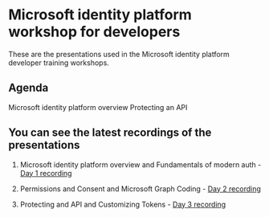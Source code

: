 # Microsoft identity platform workshop for developers

These are the presentations used in the Microsoft identity platform developer training workshops.   

## Agenda

Microsoft identity platform overview
Protecting an API

## You can see the latest recordings of the presentations

1. Microsoft identity platform overview and Fundamentals of modern auth - [Day 1 recording](https://www.youtube.com/watch?v=s5TB4AuPTa0)

2. Permissions and Consent and Microsoft Graph Coding  - [Day 2 recording](https://www.youtube.com/watch?v=hdkTu0Ip_eo) 

3. Protecting and API and Customizing Tokens - [Day 3 recording](https://www.youtube.com/watch?v=q-W8xDO-7y4)

